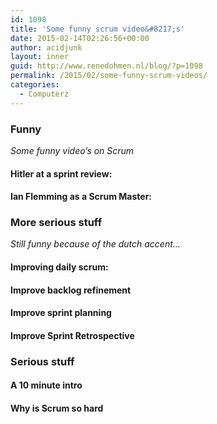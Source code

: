 ```yaml
---
id: 1098
title: 'Some funny scrum video&#8217;s'
date: 2015-02-14T02:26:56+00:00
author: acidjunk
layout: inner
guid: http://www.renedohmen.nl/blog/?p=1098
permalink: /2015/02/some-funny-scrum-videos/
categories:
  - Computerz
---
```

### Funny

_Some funny video&#8217;s on Scrum_

#### Hitler at a sprint review:



#### Ian Flemming as a Scrum Master:


  
<!--more-->

### More serious stuff

_Still funny because of the dutch accent&#8230;_

#### Improving daily scrum:



#### Improve backlog refinement



#### Improve sprint planning



#### Improve Sprint Retrospective



### Serious stuff

#### A 10 minute intro



#### Why is Scrum so hard